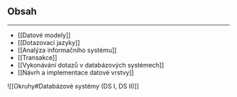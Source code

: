 ## Obsah
___
- [[Datové modely]]
- [[Dotazovací jazyky]]
- [[Analýza informačního systému]]
- [[Transakce]]
- [[Vykonávání dotazů v databázových systémech]]
- [[Návrh a implementace datové vrstvy]]

![[Okruhy#Databázové systémy (DS I, DS II)]]